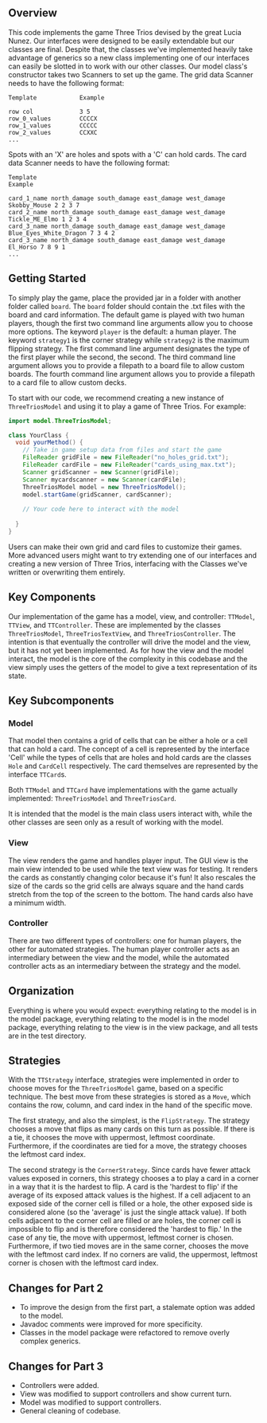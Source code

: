 ## Overview
This code implements the game Three Trios devised by the great Lucia Nunez. 
Our interfaces were designed to be easily extendable but our classes are final.
Despite that, the classes we've implemented heavily take advantage of generics so a new class 
implementing one of our interfaces can easily be slotted in to work with our other classes.
Our model class's constructor takes two Scanners to set up the game. The grid data Scanner needs to
have the following format:
```
Template            Example

row col             3 5
row_0_values        CCCCX
row_1_values        CCCCC
row_2_values        CCXXC
...
```
Spots with an 'X' are holes and spots with a 'C' can hold cards.
The card data Scanner needs to have the following format:
```
Template                                                            Example

card_1_name north_damage south_damage east_damage west_damage       Skobby_Mouse 2 2 3 7
card_2_name north_damage south_damage east_damage west_damage       Tickle_ME_Elmo 1 2 3 4
card_3_name north_damage south_damage east_damage west_damage       Blue_Eyes_White_Dragon 7 3 4 2
card_3_name north_damage south_damage east_damage west_damage       El_Horso 7 8 9 1
...
```

## Getting Started
To simply play the game, place the provided jar in a folder with another folder called `board`.
The `board` folder should contain the .txt files with the board and card information. 
The default game is played with two human players, 
though the first two command line arguments allow you to choose more options. 
The keyword `player` is the default: a human player.
The keyword `strategy1` is the corner strategy while `strategy2` is the maximum flipping strategy.
The first command line argument designates the type of the first player while the second, the second.
The third command line argument allows you to provide a filepath to a board file to allow custom boards.
The fourth command line argument allows you to provide a filepath to a card file to allow custom decks.

To start with our code, we recommend creating a new instance of `ThreeTriosModel` and using it to 
play a game of Three Trios. For example:
```java
import model.ThreeTriosModel;

class YourClass {
  void yourMethod() {
    // Take in game setup data from files and start the game
    FileReader gridFile = new FileReader("no_holes_grid.txt");
    FileReader cardFile = new FileReader("cards_using_max.txt");
    Scanner gridScanner = new Scanner(gridFile);
    Scanner mycardscanner = new Scanner(cardFile);
    ThreeTriosModel model = new ThreeTriosModel();
    model.startGame(gridScanner, cardScanner);
    
    // Your code here to interact with the model
    
  }
}
```
Users can make their own grid and card files to customize their games. 
More advanced users might want to try extending one of our interfaces and creating a new version of
Three Trios, interfacing with the Classes we've written or overwriting them entirely.

## Key Components
Our implementation of the game has a model, view, and controller: `TTModel`, `TTView`, and 
`TTController`.
These are implemented by the classes `ThreeTriosModel`, `ThreeTriosTextView`, and 
`ThreeTriosController`.
The intention is that eventually the controller will drive the model and the view, but it has not
yet been implemented. As for how the view and the model interact, the model is the core of the 
complexity in this codebase and the view simply uses the getters of the model to give a text 
representation of its state.

## Key Subcomponents
### Model
That model then contains a grid of cells that can be either a hole or a cell that can hold a card.
The concept of a cell is represented by the interface 'Cell' while the types of cells that are holes and hold 
cards are the classes `Hole` and `CardCell` respectively.
The card themselves are represented by the interface `TTCard`s.

Both `TTModel` and `TTCard` have implementations with the game actually implemented: 
`ThreeTriosModel` and `ThreeTriosCard`.

It is intended that the model is the main class users interact with, while the other classes are 
seen only as a result of working with the model.

### View
The view renders the game and handles player input. The GUI view is the main view intended to be used
while the text view was for testing. 
It renders the cards as constantly changing color because it's fun!
It also rescales the size of the cards so the grid cells are always square and the hand cards stretch
from the top of the screen to the bottom. 
The hand cards also have a minimum width.

### Controller
There are two different types of controllers: one for human players, the other for automated strategies.
The human player controller acts as an intermediary between the view and the model, while the automated
controller acts as an intermediary between the strategy and the model.

## Organization
Everything is where you would expect: everything relating to the model is in the model package, 
everything relating to the model is in the model package, everything relating to the view is in the 
view package, and all tests are in the test directory.

## Strategies
With the `TTStrategy` interface, strategies were implemented in order to choose moves for the
`ThreeTriosModel` game, based on a specific technique. The best move from these strategies is stored
as a `Move`, which contains the row, column, and card index in the hand of the specific move.

The first strategy, and also the simplest, is the `FlipStrategy`. The strategy chooses a move that
flips as many cards on this turn as possible. If there is a tie, it chooses the move with uppermost, 
leftmost coordinate. Furthermore, if the coordinates are tied for a move, the strategy 
chooses the leftmost card index.

The second strategy is the `CornerStrategy`. Since cards have fewer attack values exposed in corners,
this strategy chooses a to play a card in a corner in a way that it is the hardest to flip. 
A card is the 'hardest to flip' if the average of its exposed attack values is the highest. 
If a cell adjacent to an exposed side of the corner cell is filled or a hole, the other exposed 
side is considered alone (so the 'average' is just the single attack value). 
If both cells adjacent to the corner cell are filled or are holes, the corner cell is impossible 
to flip and is therefore considered the 'hardest to flip.' In the case of any tie, the move with 
uppermost, leftmost corner is chosen. Furthermore, if two tied moves are in the same corner, 
chooses the move with the leftmost card index. 
If no corners are valid, the uppermost, leftmost corner is chosen with the leftmost card index.

## Changes for Part 2
* To improve the design from the first part, a stalemate option was added to the model. 
* Javadoc comments were improved for more specificity. 
* Classes in the model package were refactored to remove overly complex generics.

## Changes for Part 3
* Controllers were added.
* View was modified to support controllers and show current turn.
* Model was modified to support controllers.
* General cleaning of codebase.